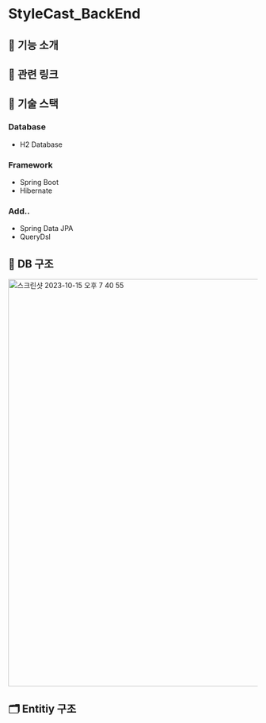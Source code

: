 # StyleCast_BackEnd

## 🔎 기능 소개


## 🔗 관련 링크


## 📃 기술 스택
### Database
* H2 Database

### Framework
* Spring Boot
* Hibernate

### Add..
* Spring Data JPA
* QueryDsl


## 📁 DB 구조
<img width="821" alt="스크린샷 2023-10-15 오후 7 40 55" src="https://github.com/jaemin-shin02/StyleCast_BackEnd/assets/99861250/b5b239f8-d4ea-4693-9c17-80652e74c1c4">

## 🗂️ Entitiy 구조


